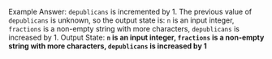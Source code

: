 Example Answer:
`depublicans` is incremented by 1. The previous value of `depublicans` is unknown, so the output state is: `n` is an input integer, `fractions` is a non-empty string with more characters, `depublicans` is increased by 1.
Output State: **`n` is an input integer, `fractions` is a non-empty string with more characters, `depublicans` is increased by 1**